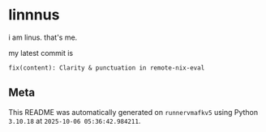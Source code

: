 # linnnus

i am linus. that's me.

my latest commit is

```
fix(content): Clarity & punctuation in remote-nix-eval
```

## Meta

This README was automatically generated on `runnervmafkv5` using Python
`3.10.18` at `2025-10-06 05:36:42.984211`.

